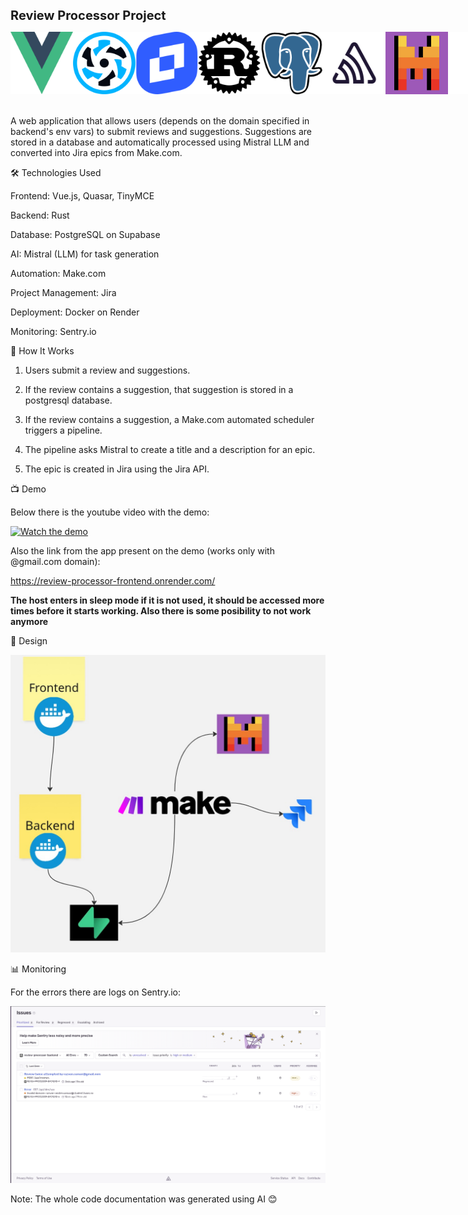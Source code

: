 <span style="font-size: 20px;">**Review Processor Project**</span>

<div style="display:flex; justify-content:space-between">
    <img src="assets/vue.png" alt="Vue" width = 100 height = 100 />
    <img src ="assets/quasar.png" alt="Quasar" width = 100 height = 100 />
        <img src ="assets/tinymce.png" alt="TinyMCE" width = 100 height = 100 />
    <img src ="assets/rust.png" alt="Rust" width = 100 height = 100 />
    <img src ="assets/postgres.png" alt="Postgres" width = 100 height = 100 />
    <img src ="assets/sentry_logo.svg" alt="Sentry" width = 100 height = 100 />
    <img src ="assets/mistral.png" alt="Mistral" width = 100 height = 100 />
    <img src ="assets/make_logo.png" alt="Make" width = 100 height = 100 />
    <img src ="assets/docker.png" alt="Docker" width = 100 height = 100 />
    <img src ="assets/jira.png" alt="Jira" width = 100 height = 100 />
</div>

<br />
<br />
A web application that allows users (depends on the domain specified in backend's env vars) to submit reviews and suggestions. Suggestions are stored in a database and automatically processed using Mistral LLM and converted into Jira epics from Make.com.

🛠️ Technologies Used

Frontend: Vue.js, Quasar, TinyMCE

Backend: Rust

Database: PostgreSQL on Supabase

AI: Mistral (LLM) for task generation

Automation: Make.com

Project Management: Jira

Deployment: Docker on Render

Monitoring: Sentry.io


📝 How It Works

1. Users submit a review and suggestions.

2. If the review contains a suggestion, that suggestion is stored in a postgresql database.

3. If the review contains a suggestion, a Make.com automated scheduler triggers a pipeline.

4. The pipeline asks Mistral to create a title and a description for an epic.

5. The epic is created in Jira using the Jira API.


📺 Demo

Below there is the youtube video with the demo:

[![Watch the demo](https://img.youtube.com/vi/KDska7ylGl0/0.jpg)](https://www.youtube.com/watch?v=KDska7ylGl0)


Also the link from the app present on the demo (works only with @gmail.com domain):

https://review-processor-frontend.onrender.com/

**The host enters in sleep mode if it is not used, it should be accessed more times before it starts working. Also there is some posibility to not work anymore**


🎨 Design 

![Diagram](assets/review-processor-diagram.jpg)


📊 Monitoring

For the errors there are logs on Sentry.io:

![Sentry](assets/sentry_logs.png)

Note: The whole code documentation was generated using AI 😊